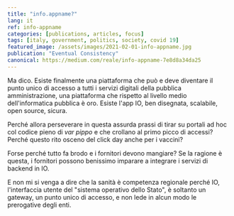 ```yaml
---
title: "info.appname?"
lang: it
ref: info-appname
categories: [publications, articles, focus]
tags: [italy, government, politics, society, covid 19]
featured_image: /assets/images/2021-02-01-info-appname.jpg
publication: "Eventual Consistency"
canonical: https://medium.com/reale/info-appname-7e8d8a34da25
---
```


Ma dico. Esiste finalmente una piattaforma che può e deve diventare il punto unico di accesso a tutti i servizi digitali della pubblica amministrazione, una piattaforma che rispetto al livello medio dell'informatica pubblica è oro. Esiste l'app IO, ben disegnata, scalabile, open source, sicura.

Perché allora perseverare in questa assurda prassi di tirar su portali ad hoc col codice pieno di *var pippo* e che crollano al primo picco di accessi? Perché questo rito osceno del click day anche per i vaccini?

Forse perché tutto fa brodo e i fornitori devono mangiare? Se la ragione è questa, i fornitori possono benissimo imparare a integrare i servizi di backend in IO.

E non mi si venga a dire che la sanità è competenza regionale perché IO, l'interfaccia utente del "sistema operativo dello Stato", è soltanto un gateway, un punto unico di accesso, e non lede in alcun modo le prerogative degli enti.
